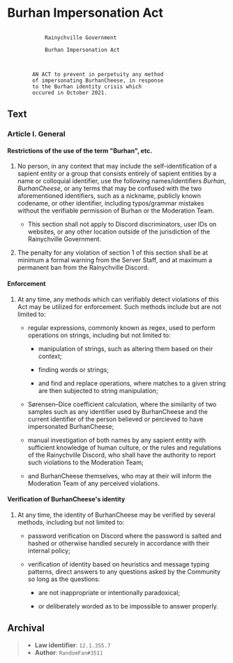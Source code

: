 # Burhan Impersonation Act
```

            Rainychville Government

            Burhan Impersonation Act

        

        AN ACT to prevent in perpetuity any method
        of impersonating BurhanCheese, in response
        to the Burhan identity crisis which
        occured in October 2021.

```

## Text

### Article I. General

#### Restrictions of the use of the term "Burhan", etc.

1. No person, in any context that may include the self-identification
   of a sapient entity or a group that consists entirely of sapient
   entities by a name or colloquial identifier, use the following
   names/identifiers *Burhan*, *BurhanCheese*, or any terms that may
   be confused with the two aforementioned identifiers, such as a
   nickname, publicly known codename, or other identifier, including
   typos/grammar mistakes without the verifiable permission of Burhan
   or the Moderation Team.

    - This section shall not apply to Discord discriminators, user IDs
    on websites, or any other location outside of the jurisdiction of
    the Rainychville Government.

2. The penalty for any violation of section 1 of this section shall be
   at minimum a formal warning from the Server Staff, and at maximum
   a permanent ban from the Rainychville Discord.



#### Enforcement

1. At any time, any methods which can verifiably detect violations of
   this Act may be utilized for enforcement. Such methods include but
   are not limited to:

      - regular expressions, commonly known as regex, used to perform
        operations on strings, including but not limited to:
        
         - manipulation of strings, such as altering them based on
           their context;

         - finding words or strings;

         - and find and replace operations, where matches to a given
           string are then subjected to string manipulation;
      
      - Sørensen–Dice coefficient calculation, where the similarity
        of two samples such as any identifier used by BurhanCheese
        and the current identifier of the person believed or
        percieved to have impersonated BurhanCheese;
      
      - manual investigation of both names by any sapient entity
        with sufficient knowledge of human culture, or the rules
        and regulations of the Rainychville Discord, who shall have
        the authority to report such violations to the Moderation
        Team;
      
      - and BurhanCheese themselves, who may at their will inform
        the Moderation Team of any perceived violations.



#### Verification of BurhanCheese's identity

1. At any time, the identity of BurhanCheese may be verified by
   several methods, including but not limited to:
   
   - password verification on Discord where the password is salted
     and hashed or otherwise handled securely in accordance with
     their internal policy;

   - verification of identity based on heuristics and message
     typing patterns, direct answers to any questions asked by the
     Community so long as the questions:
     
     - are not inappropriate or intentionally paradoxical;

     - or deliberately worded as to be impossible to answer properly.




## Archival
>
> - **Law identifier**: `12.1.355.7`
> - **Author**: `RandomFan#3511`
>